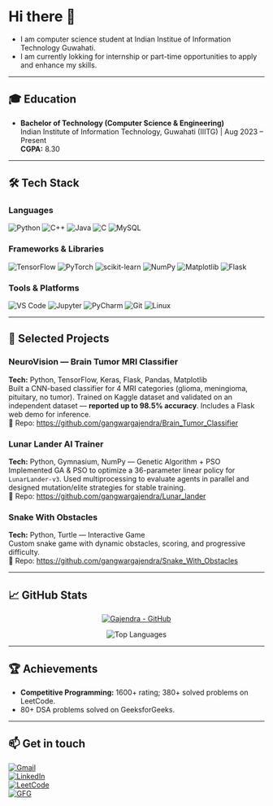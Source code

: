 <!-- README.md for Gajendra Gangwar -->
# Hi there 👋 
- I am computer science student at Indian Institue of Information Technology Guwahati.
- I am currently lokking for internship or part-time opportunities to apply and enhance my skills.

---

## 🎓 Education
- **Bachelor of Technology (Computer Science & Engineering)**  
  Indian Institute of Information Technology, Guwahati (IIITG) | Aug 2023 – Present  
  **CGPA:** 8.30

---

## 🛠️ Tech Stack

### Languages  
<p align="left">
  <img src="https://img.shields.io/badge/Python-3776AB?style=for-the-badge&logo=python&logoColor=white" alt="Python" />
  <img src="https://img.shields.io/badge/C++-00599C?style=for-the-badge&logo=c%2B%2B&logoColor=white" alt="C++" />
  <img src="https://img.shields.io/badge/Java-007396?style=for-the-badge&logo=java&logoColor=white" alt="Java" />
  <img src="https://img.shields.io/badge/C-00599C?style=for-the-badge&logo=c&logoColor=white" alt="C" />
  <img src="https://img.shields.io/badge/MySQL-4479A1?style=for-the-badge&logo=mysql&logoColor=white" alt="MySQL" />
</p>

### Frameworks & Libraries  
<p align="left">
  <img src="https://img.shields.io/badge/TensorFlow-FF6F00?style=for-the-badge&logo=tensorflow&logoColor=white" alt="TensorFlow" />
  <img src="https://img.shields.io/badge/PyTorch-EE4C2C?style=for-the-badge&logo=pytorch&logoColor=white" alt="PyTorch" />
  <img src="https://img.shields.io/badge/Scikit--learn-F7931E?style=for-the-badge&logo=scikit-learn&logoColor=white" alt="scikit-learn" />
  <img src="https://img.shields.io/badge/NumPy-013243?style=for-the-badge&logo=numpy&logoColor=white" alt="NumPy" />
  <img src="https://img.shields.io/badge/Matplotlib-11557C?style=for-the-badge&logo=matplotlib&logoColor=white" alt="Matplotlib" />
  <img src="https://img.shields.io/badge/Flask-000000?style=for-the-badge&logo=flask&logoColor=white" alt="Flask" />
</p>

### Tools & Platforms  
<p align="left">
  <img src="https://img.shields.io/badge/VS%20Code-0078D7?style=for-the-badge&logo=visual-studio-code&logoColor=white" alt="VS Code" />
  <img src="https://img.shields.io/badge/Jupyter-F37626?style=for-the-badge&logo=jupyter&logoColor=white" alt="Jupyter" />
  <img src="https://img.shields.io/badge/PyCharm-000000?style=for-the-badge&logo=pycharm&logoColor=white" alt="PyCharm" />
  <img src="https://img.shields.io/badge/Git-F05032?style=for-the-badge&logo=git&logoColor=white" alt="Git" />
  <img src="https://img.shields.io/badge/Linux-FCC624?style=for-the-badge&logo=linux&logoColor=black" alt="Linux" />
</p>

---

## 🚀 Selected Projects
### NeuroVision — Brain Tumor MRI Classifier
**Tech:** Python, TensorFlow, Keras, Flask, Pandas, Matplotlib  
Built a CNN-based classifier for 4 MRI categories (glioma, meningioma, pituitary, no tumor). Trained on Kaggle dataset and validated on an independent dataset — **reported up to 98.5% accuracy**. Includes a Flask web demo for inference.  
🔗 Repo: https://github.com/gangwargajendra/Brain_Tumor_Classifier

### Lunar Lander AI Trainer
**Tech:** Python, Gymnasium, NumPy — Genetic Algorithm + PSO  
Implemented GA & PSO to optimize a 36-parameter linear policy for `LunarLander-v3`. Used multiprocessing to evaluate agents in parallel and designed mutation/elite strategies for stable training.  
🔗 Repo: https://github.com/gangwargajendra/Lunar_lander

### Snake With Obstacles
**Tech:** Python, Turtle — Interactive Game  
Custom snake game with dynamic obstacles, scoring, and progressive difficulty.  
🔗 Repo: https://github.com/gangwargajendra/Snake_With_Obstacles

---

## 📈 GitHub Stats

<p align="center">
  <a href="https://github.com/gangwargajendra">
    <img alt="Gajendra - GitHub" src="https://github-readme-stats.vercel.app/api?username=gangwargajendra&show_icons=true&count_private=true&theme=tokyonight" />
  </a>
</p>

<p align="center">
  <img src="https://github-readme-stats.vercel.app/api/top-langs/?username=gangwargajendra&layout=compact&theme=tokyonight" alt="Top Languages" />
</p>

---

## 🏆 Achievements
- **Competitive Programming:** 1600+ rating; 380+ solved problems on LeetCode.  
- 80+ DSA problems solved on GeeksforGeeks.

---

## 📫 Get in touch
[![Gmail](https://img.shields.io/badge/-gangwargajendra8700@gmail.com-D14836?style=flat-square&logo=gmail&logoColor=white)](mailto:gangwargajendra8700@gmail.com)  
[![LinkedIn](https://img.shields.io/badge/-LinkedIn-0077B5?style=flat-square&logo=linkedin&logoColor=white)](https://www.linkedin.com/in/gajendra-gangwar-03b919289/)  
[![LeetCode](https://img.shields.io/badge/LeetCode-g_h_l87-FF6A00?style=flat-square&logo=leetcode&logoColor=white)](https://leetcode.com/u/g_h_l87/)  
[![GFG](https://img.shields.io/badge/GeeksforGeeks-g_h_l87-0F9D58?style=flat-square&logo=geeksforgeeks&logoColor=white)](https://www.geeksforgeeks.org/user/g_h_l87/)


